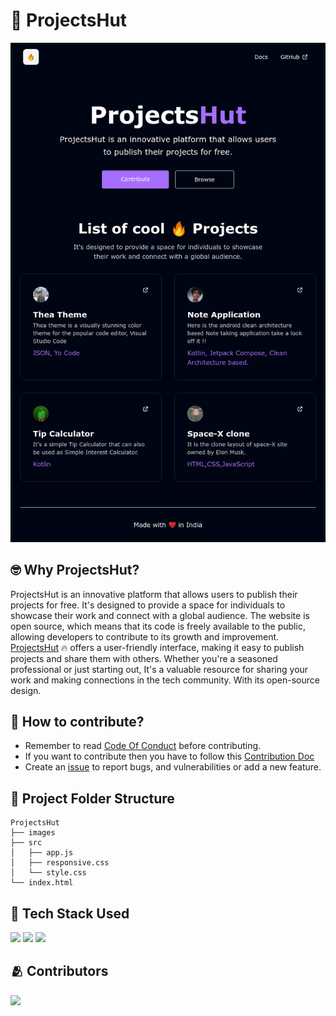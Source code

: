 # 🥑 ProjectsHut

![ProjectsHut](/images/projectshut.png)

## 🤓 Why ProjectsHut?
ProjectsHut is an innovative platform that allows users to publish their projects for free. It's designed to provide a space for individuals to showcase their work and connect with a global audience. The website is open source, which means that its code is freely available to the public, allowing developers to contribute to its growth and improvement. 
[ProjectsHut](https://projectshut.vercel.app) 🔥 offers a user-friendly interface, making it easy to publish projects and share them with others. Whether you're a seasoned professional or just starting out, It's a valuable resource for sharing your work and making connections in the tech community. With its open-source design.
## 🤔 How to contribute?
- Remember to read [Code Of Conduct](https://github.com/priyankarpal/ProjectsHut/blob/main/CODE_OF_CONDUCT.md) before contributing.
- If you want to contribute then you have to follow this [Contribution Doc](/contribution.md)
- Create an [issue](https://github.com/priyankarpal/ProjectsHut/issues/new/choose)  to report bugs, and vulnerabilities or add a new feature.


## 📂 Project Folder Structure
```
ProjectsHut
├── images
├── src                    
│   ├── app.js        
│   ├── responsive.css        
│   └── style.css                
└── index.html
```
## 🧰 Tech Stack Used

![](https://img.shields.io/badge/HTML5-E34F26.svg?style=for-the-badge&logo=HTML5&logoColor=white)
![](https://img.shields.io/badge/CSS3-1572B6.svg?style=for-the-badge&logo=CSS3&logoColor=white)
![](https://img.shields.io/badge/JavaScript-F7DF1E.svg?style=for-the-badge&logo=JavaScript&logoColor=black)
## 🫂 Contributors
<a href="https://github.com/priyankarpal/ProjectsHut/graphs/contributors">
  <img src="https://contrib.rocks/image?repo=priyankarpal/ProjectsHut" />
</a>

